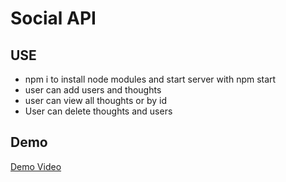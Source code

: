 # Social API

## USE

* npm i to install node modules and start server with npm start
* user can add users and thoughts
* user can view all thoughts or by id
* User can delete thoughts and users

## Demo

[Demo Video](https://drive.google.com/file/d/18sOdlwU7KXcWLbUf3HM4iKTXHqAUJ7ki/view)
